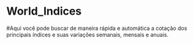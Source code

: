 # World_Indices
#Aqui você pode buscar de maneira rápida e automática a cotação dos principais índices e suas variações semanais, mensais e anuais.
